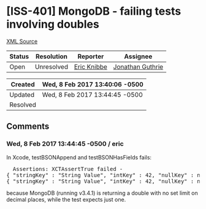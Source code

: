 # [ISS-401] MongoDB - failing tests involving doubles

[XML Source](./xml/ISS-401.xml)
<p></p>





Status|Resolution|Reporter|Assignee
------|----------|--------|--------
Open|Unresolved|[Eric Knibbe](eric)|[Jonathan Guthrie]($jono)





Created|Wed, 8 Feb 2017 13:40:06 -0500
-------|--------------
Updated|Wed, 8 Feb 2017 13:44:45 -0500
Resolved|


## Comments




### Wed, 8 Feb 2017 13:44:45 -0500 / eric 

<p><p>In Xcode, testBSONAppend and testBSONHasFields fails:</p>
<div class="preformatted panel" style="border-width: 1px;"><div class="preformattedContent panelContent">
<pre>  Assertions: XCTAssertTrue failed - 
{ "stringKey" : "String Value", "intKey" : 42, "nullKey" : null, "int32Key" : 42, "doubleKey" : 4.2000000000000001776, "boolKey" : true, "timeKey" : { "$date" : 1486148712000 }, "dateTimeKey" : { "$date" : 4200102 } }
{ "stringKey" : "String Value", "intKey" : 42, "nullKey" : null, "int32Key" : 42, "doubleKey" : 4.2, "boolKey" : true, "timeKey" : { "$date" : 1486148712000 }, "dateTimeKey" : { "$date" : 4200102 } }
</pre>
</div></div>

<p>because MongoDB (running v3.4.1) is returning a double with no set limit on decimal places, while the test expects just one. </p></p>


